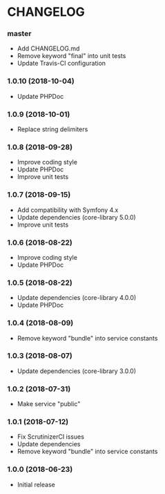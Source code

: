 CHANGELOG
=========

### master

- Add CHANGELOG.md
- Remove keyword "final" into unit tests
- Update Travis-CI configuration

### 1.0.10 (2018-10-04)

- Update PHPDoc

### 1.0.9 (2018-10-01)

- Replace string delimiters

### 1.0.8 (2018-09-28)

- Improve coding style
- Update PHPDoc
- Improve unit tests

### 1.0.7 (2018-09-15)

- Add compatibility with Symfony 4.x
- Update dependencies (core-library 5.0.0)
- Improve unit tests

### 1.0.6 (2018-08-22)

- Improve coding style
- Update PHPDoc

### 1.0.5 (2018-08-22)

- Update dependencies (core-library 4.0.0)
- Update PHPDoc

### 1.0.4 (2018-08-09)

- Remove keyword "bundle" into service constants

### 1.0.3 (2018-08-07)

- Update dependencies (core-library 3.0.0)

### 1.0.2 (2018-07-31)

- Make service "public"

### 1.0.1 (2018-07-12)

- Fix ScrutinizerCI issues
- Update dependencies
- Remove keyword "bundle" into service constants

### 1.0.0 (2018-06-23)

- Initial release
